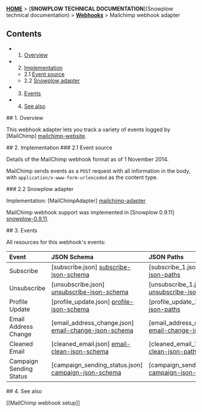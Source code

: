 <a name="top" />

[**HOME**](Home) > [**SNOWPLOW TECHNICAL DOCUMENTATION**](Snowplow technical documentation) > [**Webhooks**](Webhooks) > Mailchimp webhook adapter

## Contents

- 1. [Overview](#overview)  
- 2. [Implementation](#implementation)  
  - 2.1 [Event source](#source)  
  - 2.2 [Snowplow adapter](#adapter)  
- 3. [Events](#events)  
- 4. [See also](#see-also)

<a name="overview" />
## 1. Overview

This webhook adapter lets you track a variety of events logged by [MailChimp] [mailchimp-website].

<a name="implementation" />
## 2. Implementation

<a name="source" />
### 2.1 Event source

Details of the MailChimp webhook format as of 1 November 2014.

MailChimp sends events as a `POST` request with all information in the body, with `application/x-www-form-urlencoded` as the content type.

<a name="adapter" />
### 2.2 Snowplow adapter

Implementation: [MailChimpAdapter] [mailchimp-adapter]

MailChimp webhook support was implemented in [Snowplow 0.9.11] [snowplow-0.9.11].

<a name="events" />
## 3. Events

All resources for this webhook's events:

| **Event**      | **JSON Schema**                                  | **JSON Paths**                                    | **Redshift Table**                                     |
|:---------------|:-------------------------------------------------|:--------------------------------------------------|:-------------------------------------------------------|
| Subscribe               | [subscribe.json] [subscribe-json-schema]               | [subscribe_1.json] [subscribe-json-paths]               | [com_mailchimp_subscribe.sql] [subscribe-sql]               |
| Unsubscribe             | [unsubscribe.json] [unsubscribe-json-schema]           | [unsubscribe_1.json] [unsubscribe-json-paths]           | [com_mailchimp_unsubscribe.sql] [unsubscribe-sql]           |
| Profile Update          | [profile_update.json] [profile-json-schema]            | [profile_update_1.json] [profile-json-paths]            | [com_mailchimp_profile_update.sql] [profile-sql]            |
| Email Address Change    | [email_address_change.json] [email-change-json-schema] | [email_address_change_1.json] [email-change-json-paths] | [com_mailchimp_email_address_change.sql] [email-change-sql] |
| Cleaned Email           | [cleaned_email.json] [email-clean-json-schema]         | [cleaned_email_1.json] [email-clean-json-paths]         | [com_mailchimp_cleaned_email.sql] [email-clean-sql]         |
| Campaign Sending Status | [campaign_sending_status.json] [campaign-json-schema]  | [campaign_sending_status_1.json] [campaign-json-paths]  | [com_mailchimp_campaign_sending_status.sql] [campaign-sql]  |

<a name="see-also" />
## 4. See also

[[MailChimp webhook setup]]

[mailchimp-website]: http://mailchimp.com/

[mailchimp-adapter]: https://github.com/snowplow/snowplow/blob/master/3-enrich/scala-common-enrich/src/main/scala/com.snowplowanalytics.snowplow.enrich/common/adapters/registry/MailchimpAdapter.scala
[snowplow-0.9.11]: https://github.com/snowplow/snowplow/releases/tag/0.9.11

[subscribe-json-schema]: https://github.com/snowplow/iglu-central/tree/master/schemas/com.mailchimp/subscribe/jsonschema/1-0-0
[subscribe-json-paths]: https://github.com/snowplow/snowplow/tree/master/4-storage/redshift-storage/jsonpaths/com.mailchimp/subscribe_1.json
[subscribe-sql]: https://github.com/snowplow/snowplow/tree/master/4-storage/redshift-storage/sql/com.mailchimp/subscribe.sql

[unsubscribe-json-schema]: https://github.com/snowplow/iglu-central/tree/master/schemas/com.mailchimp/unsubscribe/jsonschema/1-0-0
[unsubscribe-json-paths]: https://github.com/snowplow/snowplow/tree/master/4-storage/redshift-storage/jsonpaths/com.mailchimp/unsubscribe_1.json
[unsubscribe-sql]: https://github.com/snowplow/snowplow/tree/master/4-storage/redshift-storage/sql/com.mailchimp/unsubscribe.sql

[profile-json-schema]: https://github.com/snowplow/iglu-central/tree/master/schemas/com.mailchimp/profile_update/jsonschema/1-0-0
[profile-json-paths]: https://github.com/snowplow/snowplow/tree/master/4-storage/redshift-storage/jsonpaths/com.mailchimp/profile_update_1.json
[profile-sql]: https://github.com/snowplow/snowplow/tree/master/4-storage/redshift-storage/sql/com.mailchimp/profile_update.sql

[email-change-json-schema]: https://github.com/snowplow/iglu-central/tree/master/schemas/com.mailchimp/email_address_change/jsonschema/1-0-0
[email-change-json-paths]: https://github.com/snowplow/snowplow/tree/master/4-storage/redshift-storage/jsonpaths/com.mailchimp/email_address_change_1.json
[email-change-sql]: https://github.com/snowplow/snowplow/tree/master/4-storage/redshift-storage/sql/com.mailchimp/email_address_change.sql

[email-clean-json-schema]: https://github.com/snowplow/iglu-central/tree/master/schemas/com.mailchimp/cleaned_email/jsonschema/1-0-0
[email-clean-json-paths]: https://github.com/snowplow/snowplow/tree/master/4-storage/redshift-storage/jsonpaths/com.mailchimp/cleaned_email_1.json
[email-clean-sql]: https://github.com/snowplow/snowplow/tree/master/4-storage/redshift-storage/sql/com.mailchimp/cleaned_email.sql

[campaign-json-schema]: https://github.com/snowplow/iglu-central/tree/master/schemas/com.mailchimp/campaign_sending_status/jsonschema/1-0-0
[campaign-json-paths]: https://github.com/snowplow/snowplow/tree/master/4-storage/redshift-storage/jsonpaths/com.mailchimp/campaign_sending_status_1.json
[campaign-sql]: https://github.com/snowplow/snowplow/tree/master/4-storage/redshift-storage/sql/com.mailchimp/campaign_sending_status.sql
